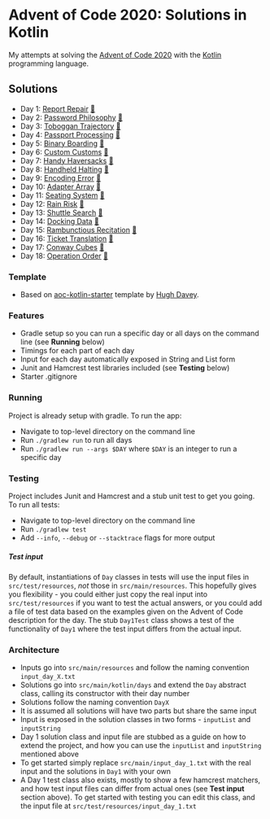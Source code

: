 # Advent of Code 2020: Solutions in Kotlin

My attempts at solving the [Advent of Code 2020](https://adventofcode.com/2020) with
the [Kotlin](https://kotlinlang.org/)
programming language.

## Solutions

- Day 1: [Report Repair](https://adventofcode.com/2020/day/1) [🙌](https://github.com/andilau/advent-of-code-2020/blob/main/src/main/kotlin/days/Day1.kt)
- Day 2: [Password Philosophy](https://adventofcode.com/2020/day/2) [🙌](https://github.com/andilau/advent-of-code-2020/blob/main/src/main/kotlin/days/Day2.kt)
- Day 3: [Toboggan Trajectory](https://adventofcode.com/2020/day/3) [🙌](https://github.com/andilau/advent-of-code-2020/blob/main/src/main/kotlin/days/Day3.kt)
- Day 4: [Passport Processing](https://adventofcode.com/2020/day/4) [🙌](https://github.com/andilau/advent-of-code-2020/blob/main/src/main/kotlin/days/Day4.kt)
- Day 5: [Binary Boarding](https://adventofcode.com/2020/day/5) [🙌](https://github.com/andilau/advent-of-code-2020/blob/main/src/main/kotlin/days/Day5.kt)
- Day 6: [Custom Customs](https://adventofcode.com/2020/day/6) [🙌](https://github.com/andilau/advent-of-code-2020/blob/main/src/main/kotlin/days/Day6.kt)
- Day 7: [Handy Haversacks](https://adventofcode.com/2020/day/7) [🙌](https://github.com/andilau/advent-of-code-2020/blob/main/src/main/kotlin/days/Day7.kt)
- Day 8: [Handheld Halting](https://adventofcode.com/2020/day/8)  [🤩](https://github.com/andilau/advent-of-code-2020/blob/main/src/main/kotlin/days/Day8.kt)
- Day 9: [Encoding Error](https://adventofcode.com/2020/day/9) [🤩](https://github.com/andilau/advent-of-code-2020/blob/main/src/main/kotlin/days/Day9.kt)
- Day 10: [Adapter Array](https://adventofcode.com/2020/day/10) [🤩](https://github.com/andilau/advent-of-code-2020/blob/main/src/main/kotlin/days/Day10.kt)
- Day 11: [Seating System](https://adventofcode.com/2020/day/11) [🤩](https://github.com/andilau/advent-of-code-2020/blob/main/src/main/kotlin/days/Day11.kt)
- Day 12: [Rain Risk](https://adventofcode.com/2020/day/12) [🙌](https://github.com/andilau/advent-of-code-2020/blob/main/src/main/kotlin/days/Day12.kt)
- Day 13: [Shuttle Search](https://adventofcode.com/2020/day/13) [🤩](https://github.com/andilau/advent-of-code-2020/blob/main/src/main/kotlin/days/Day13.kt)
- Day 14: [Docking Data](https://adventofcode.com/2020/day/14) [🤩](https://github.com/andilau/advent-of-code-2020/blob/main/src/main/kotlin/days/Day14.kt)
- Day 15: [Rambunctious Recitation](https://adventofcode.com/2020/day/15) [🙌](https://github.com/andilau/advent-of-code-2020/blob/main/src/main/kotlin/days/Day15.kt)
- Day 16: [Ticket Translation](https://adventofcode.com/2020/day/16) [🤩](https://github.com/andilau/advent-of-code-2020/blob/main/src/main/kotlin/days/Day16.kt)
- Day 17: [Conway Cubes](https://adventofcode.com/2020/day/17) [🤩](https://github.com/andilau/advent-of-code-2020/blob/main/src/main/kotlin/days/Day17.kt)
- Day 18: [Operation Order](https://adventofcode.com/2020/day/18) [🤩](https://github.com/andilau/advent-of-code-2020/blob/main/src/main/kotlin/days/Day18.kt)

### Template

* Based on [aoc-kotlin-starter](https://github.com/hughjdavey/aoc-kotlin-starter) template by [Hugh Davey](https://github.com/hughjdavey).

### Features

* Gradle setup so you can run a specific day or all days on the command line (see **Running** below)
* Timings for each part of each day
* Input for each day automatically exposed in String and List form
* Junit and Hamcrest test libraries included (see **Testing** below)
* Starter .gitignore

### Running

Project is already setup with gradle. To run the app:

* Navigate to top-level directory on the command line
* Run `./gradlew run` to run all days
* Run `./gradlew run --args $DAY` where `$DAY` is an integer to run a specific day

### Testing

Project includes Junit and Hamcrest and a stub unit test to get you going. To run all tests:

* Navigate to top-level directory on the command line
* Run `./gradlew test`
* Add `--info`, `--debug` or `--stacktrace` flags for more output

##### Test input

By default, instantiations of `Day` classes in tests will use the input files in `src/test/resources`, _not_ those in `src/main/resources`.
This hopefully gives you flexibility - you could either just copy the real input into `src/test/resources` if you want to test
the actual answers, or you could add a file of test data based on the examples given on the Advent of Code description for the day.
The stub `Day1Test` class shows a test of the functionality of `Day1` where the test input differs from the actual input.

### Architecture

* Inputs go into `src/main/resources` and follow the naming convention `input_day_X.txt`
* Solutions go into `src/main/kotlin/days` and extend the `Day` abstract class, calling its constructor with their day number 
* Solutions follow the naming convention `DayX`
* It is assumed all solutions will have two parts but share the same input
* Input is exposed in the solution classes in two forms - `inputList` and `inputString`
* Day 1 solution class and input file are stubbed as a guide on how to extend the project,
and how you can use the `inputList` and `inputString` mentioned above
* To get started simply replace `src/main/input_day_1.txt` with the real input and the solutions in `Day1` with your own
* A Day 1 test class also exists, mostly to show a few hamcrest matchers, and how test input files can differ from actual ones (see **Test input** section above).
To get started with testing you can edit this class, and the input file at `src/test/resources/input_day_1.txt`
